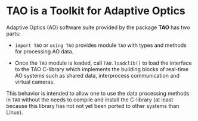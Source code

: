 # TAO is a Toolkit for Adaptive Optics

Adaptive Optics (AO) software suite provided by the package **TAO** has two parts:

* `import TAO` or `using TAO` provides module `TAO` with types and methods for
  processing AO data.

* Once the `TAO` module is loaded, call `TAO.loadclib()` to load the interface
  to the TAO C-library which implements the building blocks of real-time AO
  systems such as shared data, interprocess communication and virtual cameras.

This behavior is intended to allow one to use the data processing methods in
`TAO` without the needs to compile and install the C-library (at least because
this library has not not yet been ported to other systems than Linux).

